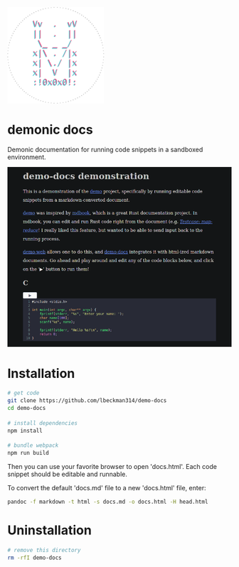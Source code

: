 ![demonic logo](./demonic.png)

# demonic docs

Demonic documentation for running code snippets in a sandboxed environment.

[![docs](./docs.png)](https://demo.liambeckman.com/docs.html)

# Installation

```sh
# get code
git clone https://github.com/lbeckman314/demo-docs
cd demo-docs

# install dependencies
npm install

# bundle webpack
npm run build
```

Then you can use your favorite browser to open 'docs.html'. Each code snippet should be editable and runnable.

To convert the default 'docs.md' file to a new 'docs.html' file, enter:

```sh
pandoc -f markdown -t html -s docs.md -o docs.html -H head.html
```

# Uninstallation

```sh
# remove this directory
rm -rfI demo-docs
```

